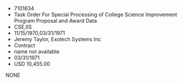 * 7101634
* Task Order For Special Processing of College Science        Improvement Program Proposal and Award Data
* CSE,IIS
* 11/15/1970,03/31/1971
* Jeremy Taylor, Exotech Systems Inc
* Contract
*   name not available
* 03/31/1971
* USD 10,455.00

NONE